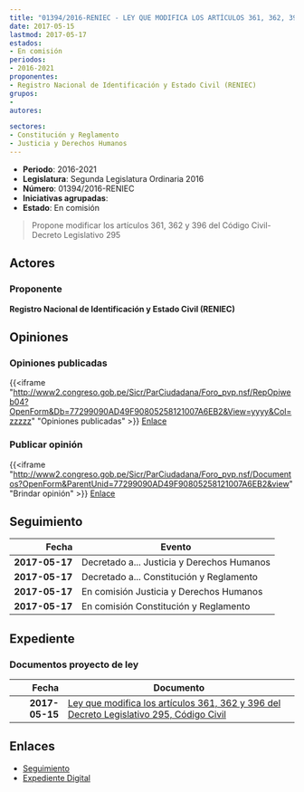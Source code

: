 ```yaml
---
title: "01394/2016-RENIEC - LEY QUE MODIFICA LOS ARTÍCULOS 361, 362, 396 DEL DECRETO LEGISLATIVO 295 CÓDIGO CIVIL"
date: 2017-05-15
lastmod: 2017-05-17
estados:
- En comisión
periodos:
- 2016-2021
proponentes:
- Registro Nacional de Identificación y Estado Civil (RENIEC)
grupos:
- 
autores:

sectores:
- Constitución y Reglamento
- Justicia y Derechos Humanos
---
```

- **Periodo**: 2016-2021
- **Legislatura**: Segunda Legislatura Ordinaria 2016
- **Número**: 01394/2016-RENIEC
- **Iniciativas agrupadas**: 
- **Estado**: En comisión

> Propone modificar los artículos 361, 362 y 396 del Código Civil-Decreto Legislativo 295


## Actores

### Proponente

**Registro Nacional de Identificación y Estado Civil (RENIEC)**

## Opiniones

### Opiniones publicadas

{{<iframe "http://www2.congreso.gob.pe/Sicr/ParCiudadana/Foro_pvp.nsf/RepOpiweb04?OpenForm&Db=77299090AD49F90805258121007A6EB2&View=yyyy&Col=zzzzz" "Opiniones publicadas" >}}
[Enlace](http://www2.congreso.gob.pe/Sicr/ParCiudadana/Foro_pvp.nsf/RepOpiweb04?OpenForm&Db=77299090AD49F90805258121007A6EB2&View=yyyy&Col=zzzzz)

### Publicar opinión

{{<iframe "http://www2.congreso.gob.pe/Sicr/ParCiudadana/Foro_pvp.nsf/Documentos?OpenForm&ParentUnid=77299090AD49F90805258121007A6EB2&view" "Brindar opinión" >}}
[Enlace](http://www2.congreso.gob.pe/Sicr/ParCiudadana/Foro_pvp.nsf/Documentos?OpenForm&ParentUnid=77299090AD49F90805258121007A6EB2&view)


## Seguimiento

| Fecha | Evento |
|------:|--------|
| **2017-05-17** | Decretado a... Justicia y Derechos Humanos |
| **2017-05-17** | Decretado a... Constitución y Reglamento |
| **2017-05-17** | En comisión Justicia y Derechos Humanos |
| **2017-05-17** | En comisión Constitución y Reglamento |

## Expediente

### Documentos proyecto de ley

| Fecha | Documento |
|------:|-----------|
| **2017-05-15** | [Ley que modifica los artículos 361, 362 y 396 del Decreto Legislativo 295, Código Civil](http://www.leyes.congreso.gob.pe/Documentos/2016_2021/Proyectos_de_Ley_y_de_Resoluciones_Legislativas/PL0139420170515.D.pdf) |

## Enlaces

- [Seguimiento](http://www2.congreso.gob.pe/Sicr/TraDocEstProc/CLProLey2016.nsf/f7fff46988ca05b1052578e100829cc7/378ee2df7cf5ced30525812100825676?OpenDocument)
- [Expediente Digital](http://www2.congreso.gob.pe/Sicr/TraDocEstProc/Expvirt_2011.nsf/visbusqptramdoc1621/01394?opendocument)

